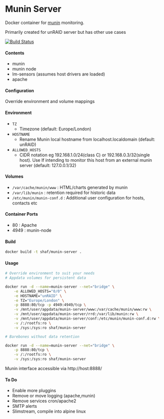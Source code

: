 # Munin Server

Docker container for [munin][1] monitoring.

Primarily created for unRAID server but has other use cases

[![Build Status](https://travis-ci.org/shaf/docker-munin-server.svg?branch=master)](https://travis-ci.org/shaf/docker-munin-server)

#### Contents

- munin
- munin node
- lm-sensors (assumes host drivers are loaded)
- apache

#### Configuration

Override environment and volume mappings

#### Environment

- `TZ`
	- Timezone (default: Europe/London)
- `HOSTNAME`
	- Rename Munin local hostname from localhost.localdomain (default: unRAID)
- `ALLOWED_HOSTS`
	- CIDR notation eg 192.168.1.0/24(class C) or 192.168.0.3/32(single host). Use If intending to monitor this host from an external munin server (default: 127.0.0.1/32)

#### Volumes

- `/var/cache/munin/www` : HTML/charts generated by munin
- `/var/lib/munin` : retention required for historic data
- `/etc/munin/munin-conf.d` : Additional user configuration for hosts, contacts etc

#### Container Ports

- 80 : Apache
- 4949 : munin-node

#### Build

```sh
docker build -t shaf/munin-server .
```

#### Usage

```sh
# Override environment to suit your needs
# Appdata volumes for persistent data

docker run -d --name=munin-server --net="bridge" \
	-e ALLOWED_HOSTS="0/0" \
	-e HOSTNAME="unRAID" \
	-e TZ="Europe/London" \
	-p 8888:80/tcp -p 4949:4949/tcp \
	-v /mnt/user/appdata/munin-server/www:/var/cache/munin/www:rw \
	-v /mnt/user/appdata/munin-server/rrd:/var/lib/munin:rw \
	-v /mnt/user/appdata/munin-server/conf:/etc/munin/munin-conf.d:rw \
	-v /:/rootfs:ro \
	-v /sys:/sys:ro shaf/munin-server

# Barebones without data retention

docker run -d --name=munin-server --net="bridge" \
	-p 8888:80/tcp \
	-v /:/rootfs:ro \
	-v /sys:/sys:ro shaf/munin-server
```

Munin interface accessible via http://host:8888/

#### To Do

- Enable more pluggins
- Remove or move logging (apache,munin)
- Remove services cron/apache2
- SMTP alerts
- Slimstream, compile into alpine linux

[1]: http://munin-monitoring.org/
